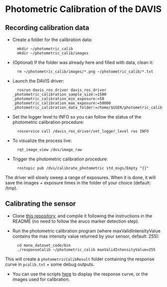 # Photometric Calibration of the DAVIS

## Recording calibration data

* Create a folder for the calibration data:

        mkdir ~/photometric_calib
        mkdir ~/photometric_calib/images

* (Optional) If the folder was already here and filled with data, clean it:

        rm ~/photometric_calib/images/*.png ~/photometric_calib/*.txt

* Launch the DAVIS driver:

        rosrun davis_ros_driver davis_ros_driver _photometric_calibration_sample_size:=1500 _photometric_calibration_min_exposure:=50 _photometric_calibration_max_exposure:=50000 _photometric_calibration_data_folder:=/home/$USER/photometric_calib

* Set the logger level to INFO so you can follow the status of the photometric calibration procedure:

        rosservice call /davis_ros_driver/set_logger_level ros INFO

* To visualize the process live:

        rqt_image_view /dvs/image_raw

* Trigger the photometric calibration procedure:

        rostopic pub /dvs/calibrate_photometric std_msgs/Empty "{}"

The driver will slowly sweep a range of exposures. When it is done, it will save the images + exposure times in the folder of your choice (default: /tmp).

## Calibrating the sensor

* Clone [this repository](https://github.com/uzh-rpg/mono_dataset_code), and compile it following the instructions in the README (no need to follow the aruco marker detection step).

* Run the photometric calibration program (where maxValidIntensityValue contains the max intensity value returned by your sensor, default: 255):

        cd mono_dataset_code/bin
        ./responseCalib ~/photometric_calib maxValidIntensityValue=255

This will create a ```photometricCalibResult``` folder containing the response curve in ```pcalib.txt``` + some debug outputs.

* You can use the scripts [here](https://github.com/uzh-rpg/mono_dataset_code/tree/master/scripts) to display the response curve, or the images used for calibration.


